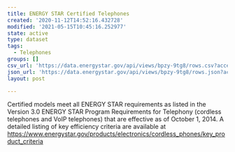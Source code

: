 ```yaml
---
title: ENERGY STAR Certified Telephones
created: '2020-11-12T14:52:16.432728'
modified: '2021-05-15T10:45:16.252977'
state: active
type: dataset
tags:
  - Telephones
groups: []
csv_url: 'https://data.energystar.gov/api/views/bpzy-9tg8/rows.csv?accessType=DOWNLOAD'
json_url: 'https://data.energystar.gov/api/views/bpzy-9tg8/rows.json?accessType=DOWNLOAD'
layout: post

---
```

Certified models meet all ENERGY STAR requirements as listed in the Version 3.0 ENERGY STAR Program Requirements for Telephony (cordless telephones and VoIP telephones) that are effective as of October 1, 2014. A detailed listing of key efficiency criteria are available at https://www.energystar.gov/products/electronics/cordless_phones/key_product_criteria
